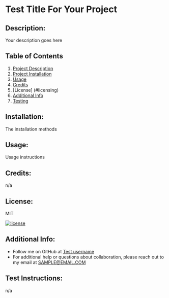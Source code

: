 # Test Title For Your Project

  ## Description:
  Your description goes here

  ## Table of Contents 
  1. [Project Description](#description)
  2. [Project Installation](#installation)
  3. [Usage](#usage)
  4. [Credits](#credits)
  5. [License] (#licensing)
  6. [Additional Info](#github)
  7. [Testing](#testing)
  
  ## Installation:
  The installation methods

  ## Usage:
  Usage instructions

  ## Credits:
  n/a

  ## License:
  MIT
  
  [![license](https://img.shields.io/badge/license-MIT-blue)](https://shields.io)

  

  ## Additional Info:
  - Follow me on GitHub at [Test username](https://github.com/TESTUSERNAME)
  - For additional help or questions about collaboration, please reach out to my email at SAMPLE@EMAIL.COM
  
  ## Test Instructions:
  
  n/a